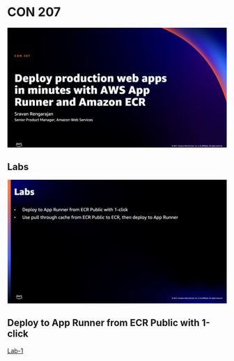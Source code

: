 
# CON 207

![Session](./images/session.png)

## Labs

![Labs](./images/labs.png)

## Deploy to App Runner from ECR Public with 1-click
[Lab-1](/Lab-1-One-click-launch.md)